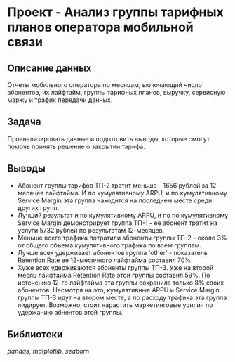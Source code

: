 # Проект - Анализ группы тарифных планов оператора мобильной связи



## Описание данных

Отчеты мобильного оператора по месяцам, включающий число абонентов, их лайфтайм, группы тарифных планов, выручку, сервисную маржу и трафик передачи данных.

## Задача

Проанализировать данные и подготовить выводы, которые смогут помочь принять решение о закрытии тарифа.

## Выводы

- Абонент группы тарифов ТП-2 тратит меньше - 1656 рублей за 12 месяцев лайфтайма. И по кумулятивному ARPU, и по кумулятивному Service Margin эта группа находится на последнем месте среди других групп.
- Лучший результат и по кумулятивному ARPU,  и по  по кумулятивному Service Margin демонстрирует группа ТП-1 - ее абонент тратит на услуги 5732 рублей по результатам 12-месяцев.
- Меньше всего трафика потратили абоненты группы ТП-2 - около 3% от общего объема кумулятивного трафика по всем группам.
- Лучше всех удерживает абонентов группа 'other' - показатель Retention Rate ее 12-месячного лайфтайма составил 70%.
- Хуже всех удерживаются абоненты группы ТП-3. Уже на второй месяц лайфтайма Retention Rate этой группы составил 59%. По истечению 12-го лайфтайма эта группы сохранила только 8% своих абонентов. Несмотря на это, кумулятивные ARPU и Service Margin группы ТП-3 идут на втором месте, а по расходу трафика эта группа лидирует. Возможно, стоит нарастить маркетинговые усилия по удержанию абнентов этой группы.  

## Библиотеки
*pandas*, *matplotlib*, *seaborn*

